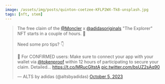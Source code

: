 ```yaml
---
image: /assets/img/posts/quinton-coetzee-KFLP2WX-Tk8-unsplash.jpg
tags: [nft, stem]
---
```


<blockquote class="twitter-tweet"><p lang="en" dir="ltr">The free claim of the <a href="https://twitter.com/Moncler?ref_src=twsrc%5Etfw">@Moncler</a> x <a href="https://twitter.com/adidasoriginals?ref_src=twsrc%5Etfw">@adidasoriginals</a> &quot;The Explorer&quot; NFT starts in a couple of hours. 🎿<br><br>Need some pro tips? 👇<br><br>🧠 For CONFIRMED users: Make sure to connect your app with your wallet via <a href="https://twitter.com/tokenproof?ref_src=twsrc%5Etfw">@tokenproof</a> within 12 hours of participating to secure your claim. Detailed… <a href="https://t.co/MRucGltstA">https://t.co/MRucGltstA</a> <a href="https://t.co/bsUZ2sAq90">pic.twitter.com/bsUZ2sAq90</a></p>&mdash; ALTS by adidas (@altsbyadidas) <a href="https://twitter.com/altsbyadidas/status/1709872218207900012?ref_src=twsrc%5Etfw">October 5, 2023</a></blockquote> <script async src="https://platform.twitter.com/widgets.js" charset="utf-8"></script>

